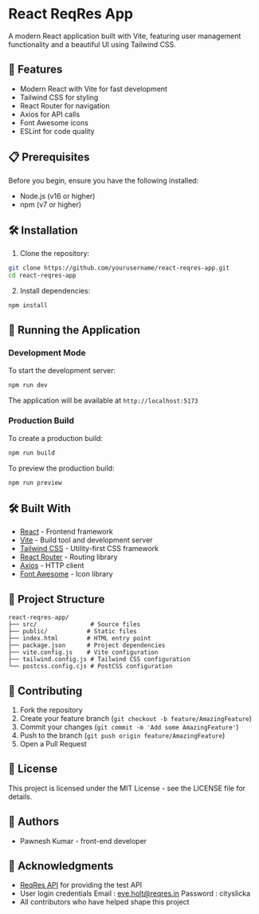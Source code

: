 # React ReqRes App

A modern React application built with Vite, featuring user management functionality and a beautiful UI using Tailwind CSS.

## 🚀 Features

- Modern React with Vite for fast development
- Tailwind CSS for styling
- React Router for navigation
- Axios for API calls
- Font Awesome icons
- ESLint for code quality

## 📋 Prerequisites

Before you begin, ensure you have the following installed:
- Node.js (v16 or higher)
- npm (v7 or higher)

## 🛠️ Installation

1. Clone the repository:
```bash
git clone https://github.com/yourusername/react-reqres-app.git
cd react-reqres-app
```

2. Install dependencies:
```bash
npm install
```

## 🚀 Running the Application

### Development Mode

To start the development server:

```bash
npm run dev
```

The application will be available at `http://localhost:5173`

### Production Build

To create a production build:

```bash
npm run build
```

To preview the production build:

```bash
npm run preview
```

## 🛠️ Built With

- [React](https://reactjs.org/) - Frontend framework
- [Vite](https://vitejs.dev/) - Build tool and development server
- [Tailwind CSS](https://tailwindcss.com/) - Utility-first CSS framework
- [React Router](https://reactrouter.com/) - Routing library
- [Axios](https://axios-http.com/) - HTTP client
- [Font Awesome](https://fontawesome.com/) - Icon library

## 📁 Project Structure

```
react-reqres-app/
├── src/               # Source files
├── public/           # Static files
├── index.html        # HTML entry point
├── package.json      # Project dependencies
├── vite.config.js    # Vite configuration
├── tailwind.config.js # Tailwind CSS configuration
└── postcss.config.cjs # PostCSS configuration
```

## 🤝 Contributing

1. Fork the repository
2. Create your feature branch (`git checkout -b feature/AmazingFeature`)
3. Commit your changes (`git commit -m 'Add some AmazingFeature'`)
4. Push to the branch (`git push origin feature/AmazingFeature`)
5. Open a Pull Request

## 📝 License

This project is licensed under the MIT License - see the LICENSE file for details.

## 👥 Authors

- Pawnesh Kumar - front-end developer

## 🙏 Acknowledgments

- [ReqRes API](https://reqres.in/) for providing the test API
- User login credentials
    Email : eve.holt@reqres.in
    Password : cityslicka
- All contributors who have helped shape this project
